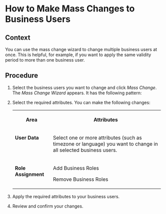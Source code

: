 <!-- loio49f24c7dd980412094f5e993e55f2f3b -->

# How to Make Mass Changes to Business Users



<a name="loio49f24c7dd980412094f5e993e55f2f3b__HowToMakeMassChangesBusinessUsers_context"/>

## Context

You can use the mass change wizard to change multiple business users at once. This is helpful, for example, if you want to apply the same validity period to more than one business user.



<a name="loio49f24c7dd980412094f5e993e55f2f3b__HowToMakeMassChangesBusinessRoles_steps"/>

## Procedure

1.  Select the business users you want to change and click *Mass Change*. The *Mass Change Wizard* appears. It has the following pattern:

2.  Select the required attributes. You can make the following changes:


    <table>
    <tr>
    <th valign="top">

    Area


    
    </th>
    <th valign="top">

    Attributes


    
    </th>
    </tr>
    <tr>
    <td valign="top">
    
    **User Data**


    
    </td>
    <td valign="top">
    
    Select one or more attributes \(such as timezone or language\) you want to change in all selected business users.


    
    </td>
    </tr>
    <tr>
    <td valign="top">
    
    **Role Assignment**


    
    </td>
    <td valign="top">
    
    Add Business Roles

    Remove Business Roles


    
    </td>
    </tr>
    </table>
    
3.  Apply the required attributes to your business users.

4.  Review and confirm your changes.


